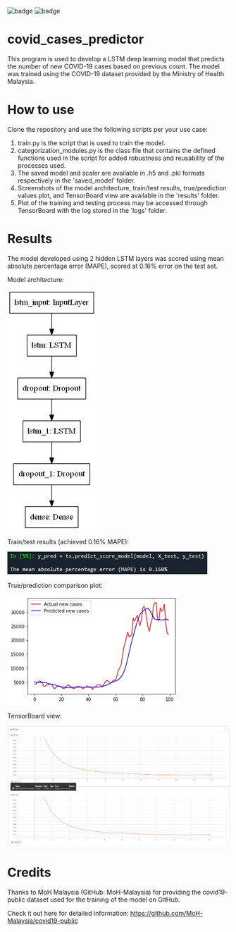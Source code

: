 ![badge](http://ForTheBadge.com/images/badges/made-with-python.svg) ![badge](https://img.shields.io/badge/TensorFlow-FF6F00?style=for-the-badge&logo=tensorflow&logoColor=white)

# covid_cases_predictor
This program is used to develop a LSTM deep learning model that predicts the number of new COVID-19 cases based on previous count. The model was trained using the COVID-19 dataset provided by the Ministry of Health Malaysia.

# How to use
Clone the repository and use the following scripts per your use case:
1. train.py is the script that is used to train the model.
2. categorization_modules.py is the class file that contains the defined functions used in the script for added robustness and reusability of the processes used.
3. The saved model and scaler are available in .h5 and .pkl formats respectively in the 'saved_model' folder.
4. Screenshots of the model architecture, train/test results, true/prediction values plot, and TensorBoard view are available in the 'results' folder.
5. Plot of the training and testing process may be accessed through TensorBoard with the log stored in the 'logs' folder.

# Results
The model developed using 2 hidden LSTM layers was scored using mean absolute percentage error (MAPE), scored at 0.16% error on the test set.

Model architecture:

![model](https://github.com/khaiyuann/covid_cases_predictor/blob/main/results/model.png)

Train/test results (achieved 0.16% MAPE):

![train_results](https://github.com/khaiyuann/covid_cases_predictor/blob/main/results/train_results.png)

True/prediction comparison plot:

![compare_results](https://github.com/khaiyuann/covid_cases_predictor/blob/main/results/compare_results.png)

TensorBoard view:

![tensorboard](https://github.com/khaiyuann/covid_cases_predictor/blob/main/results/tensorboard.png)

# Credits
Thanks to MoH Malaysia (GitHub: MoH-Malaysia) for providing the covid19-public dataset used for the training of the model on GitHub.

Check it out here for detailed information: https://github.com/MoH-Malaysia/covid19-public
